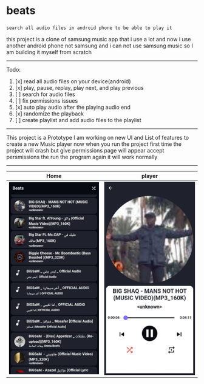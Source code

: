 # beats

`search all audio files in android phone to be able to play it`

this project is a clone of samsung music app that i use a lot
and now i use another android phone not samsung and i can not use samsung music so I am building it myself from scratch

---

Todo:

1. [x] read all audio files on your device(android)
2. [x] play, pause, replay, play next, and play previous
3. [ ] search for audio files
4. [ ] fix permissions issues
5. [x] auto play audio after the playing audio end
6. [x] randomize the playback
7. [ ] create playlist and add audio files to the playlist

---

This project is a Prototype
I am working on new UI and List of features to create a new Music player
now when you run the project first time the project will crash but give permissions page will appear accept persmissions the run the program again it will work normally  

---

| Home                                                                            | player                                                                          |
| ------------------------------------------------------------------------------- | ------------------------------------------------------------------------------- |
| ![Image 1]("./../assets/WhatsApp%20Image%202023-10-24%20at%2011.18.01%20PM.jpeg) | ![Image 2]("./../assets/WhatsApp%20Image%202023-10-24%20at%2011.18.01%20PM%20(1).jpeg) |
